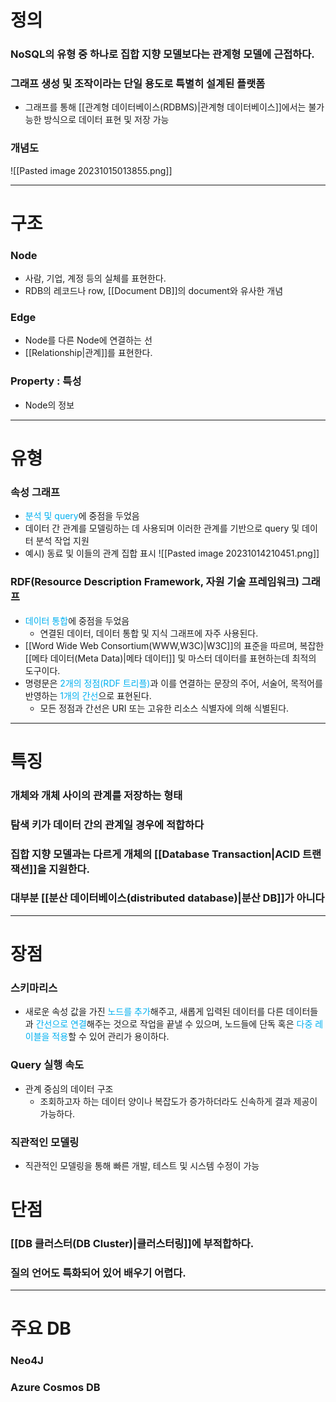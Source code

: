 # 정의
### NoSQL의 유형 중 하나로 집합 지향 모델보다는 관계형 모델에 근접하다.
### 그래프 생성 및 조작이라는 단일 용도로 특별히 설계된 플랫폼
- 그래프를 통해 [[관계형 데이터베이스(RDBMS)|관계형 데이터베이스]]에서는 불가능한 방식으로 데이터 표현 및 저장 가능
### 개념도
![[Pasted image 20231015013855.png]]

---

# 구조
### Node
- 사람, 기업, 계정 등의 실체를 표현한다.
- RDB의 레코드나 row, [[Document DB]]의 document와 유사한 개념
### Edge
- Node를 다른 Node에 연결하는 선
- [[Relationship|관계]]를 표현한다.
### Property : 특성
- Node의 정보

---

# 유형
### 속성 그래프
- <font color="#00b0f0">분석 및 query</font>에 중점을 두었음
- 데이터 간 관계를 모델링하는 데 사용되며 이러한 관계를 기반으로 query 및 데이터 분석 작업 지원
- 예시) 동료 및 이들의 관계 집합 표시
	![[Pasted image 20231014210451.png]]
### RDF(Resource Description Framework, 자원 기술 프레임워크) 그래프
- <font color="#00b0f0">데이터 통합</font>에 중점을 두었음
	- 연결된 데이터, 데이터 통합 및 지식 그래프에 자주 사용된다.
- [[Word Wide Web Consortium(WWW,W3C)|W3C]]의 표준을 따르며, 복잡한 [[메타 데이터(Meta Data)|메타 데이터]] 및 마스터 데이터를 표현하는데 최적의 도구이다.
- 명령문은 <font color="#00b0f0">2개의 정점(RDF 트리플)</font>과 이를 연결하는 문장의 주어, 서술어, 목적어를 반영하는 <font color="#00b0f0">1개의 간선</font>으로 표현된다.
	- 모든 정점과 간선은 URI 또는 고유한 리소스 식별자에 의해 식별된다.

---

# 특징
### 개체와 개체 사이의 관계를 저장하는 형태
### 탐색 키가 데이터 간의 관계일 경우에 적합하다
### 집합 지향 모델과는 다르게 개체의 [[Database Transaction|ACID 트랜잭션]]을 지원한다.
### 대부분 [[분산 데이터베이스(distributed database)|분산 DB]]가 아니다
---
# 장점
### 스키마리스
- 새로운 속성 값을 가진 <font color="#00b0f0">노드를 추가</font>해주고, 새롭게 입력된 데이터를 다른 데이터들과 <font color="#00b0f0">간선으로 연결</font>해주는 것으로 작업을 끝낼 수 있으며, 노드들에 단독 혹은 <font color="#00b0f0">다중 레이블을 적용</font>할 수 있어 관리가 용이하다.
### Query 실행 속도
- 관계 중심의 데이터 구조
	- 조회하고자 하는 데이터 양이나 복잡도가 증가하더라도 신속하게 결과 제공이 가능하다.
### 직관적인 모델링
- 직관적인 모델링을 통해 빠른 개발, 테스트 및 시스템 수정이 가능
# 단점
### [[DB 클러스터(DB Cluster)|클러스터링]]에 부적합하다.
### 질의 언어도 특화되어 있어 배우기 어렵다.

---

# 주요 DB
### Neo4J
### Azure Cosmos DB